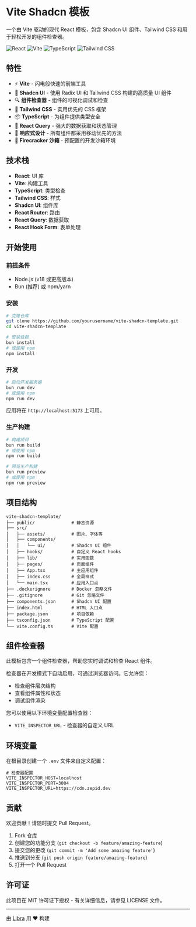 # Vite Shadcn 模板

一个由 Vite 驱动的现代 React 模板，包含 Shadcn UI 组件、Tailwind CSS 和用于轻松开发的组件检查器。

![React](https://img.shields.io/badge/React-20232A?style=for-the-badge&logo=react&logoColor=61DAFB)
![Vite](https://img.shields.io/badge/Vite-B73BFE?style=for-the-badge&logo=vite&logoColor=FFD62E)
![TypeScript](https://img.shields.io/badge/TypeScript-007ACC?style=for-the-badge&logo=typescript&logoColor=white)
![Tailwind CSS](https://img.shields.io/badge/Tailwind_CSS-38B2AC?style=for-the-badge&logo=tailwind-css&logoColor=white)

## 特性

- ⚡️ **Vite** - 闪电般快速的前端工具
- 🧩 **Shadcn UI** - 使用 Radix UI 和 Tailwind CSS 构建的高质量 UI 组件
- 🔍 **组件检查器** - 组件的可视化调试和检查
- 🎨 **Tailwind CSS** - 实用优先的 CSS 框架
- 📦 **TypeScript** - 为组件提供类型安全
- 🔄 **React Query** - 强大的数据获取和状态管理
- 📱 **响应式设计** - 所有组件都采用移动优先的方法
- 🧪 **Firecracker 沙箱** - 预配置的开发沙箱环境

## 技术栈

- **React**: UI 库
- **Vite**: 构建工具
- **TypeScript**: 类型检查
- **Tailwind CSS**: 样式
- **Shadcn UI**: 组件库
- **React Router**: 路由
- **React Query**: 数据获取
- **React Hook Form**: 表单处理

## 开始使用

### 前提条件

- Node.js (v18 或更高版本)
- Bun (推荐) 或 npm/yarn

### 安装

```bash
# 克隆仓库
git clone https://github.com/yourusername/vite-shadcn-template.git
cd vite-shadcn-template

# 安装依赖
bun install
# 或使用 npm
npm install
```

### 开发

```bash
# 启动开发服务器
bun run dev
# 或使用 npm
npm run dev
```

应用将在 `http://localhost:5173` 上可用。

### 生产构建

```bash
# 构建项目
bun run build
# 或使用 npm
npm run build

# 预览生产构建
bun run preview
# 或使用 npm
npm run preview
```

## 项目结构

```
vite-shadcn-template/
├── public/              # 静态资源
├── src/
│   ├── assets/          # 图片、字体等
│   ├── components/
│   │   └── ui/          # Shadcn UI 组件
│   ├── hooks/           # 自定义 React hooks
│   ├── lib/             # 实用函数
│   ├── pages/           # 页面组件
│   ├── App.tsx          # 主应用组件
│   ├── index.css        # 全局样式
│   └── main.tsx         # 应用入口点
├── .dockerignore        # Docker 忽略文件
├── .gitignore           # Git 忽略文件
├── components.json      # Shadcn UI 配置
├── index.html           # HTML 入口点
├── package.json         # 项目依赖
├── tsconfig.json        # TypeScript 配置
└── vite.config.ts       # Vite 配置
```

## 组件检查器

此模板包含一个组件检查器，帮助您实时调试和检查 React 组件。

检查器在开发模式下自动启用，可通过浏览器访问。它允许您：

- 检查组件层次结构
- 查看组件属性和状态
- 调试组件渲染

您可以使用以下环境变量配置检查器：

- `VITE_INSPECTOR_URL` - 检查器的自定义 URL

## 环境变量

在根目录创建一个 `.env` 文件来自定义配置：

```
# 检查器配置
VITE_INSPECTOR_HOST=localhost
VITE_INSPECTOR_PORT=3004
VITE_INSPECTOR_URL=https://cdn.zepid.dev
```

## 贡献

欢迎贡献！请随时提交 Pull Request。

1. Fork 仓库
2. 创建您的功能分支 (`git checkout -b feature/amazing-feature`)
3. 提交您的更改 (`git commit -m 'Add some amazing feature'`)
4. 推送到分支 (`git push origin feature/amazing-feature`)
5. 打开一个 Pull Request

## 许可证

此项目在 MIT 许可证下授权 - 有关详细信息，请参见 LICENSE 文件。

---

由 [Libra](https://zepid.dev) 用 ❤️ 构建
